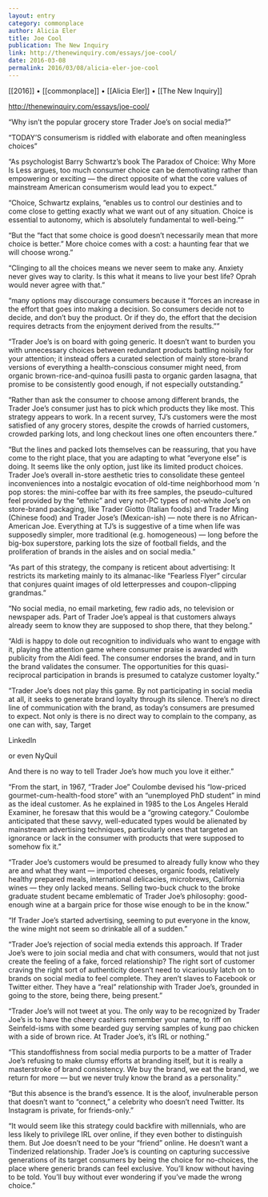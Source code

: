 ```yaml
---
layout: entry
category: commonplace
author: Alicia Eler
title: Joe Cool
publication: The New Inquiry
link: http://thenewinquiry.com/essays/joe-cool/
date: 2016-03-08
permalink: 2016/03/08/alicia-eler-joe-cool
---
```


[[2016]] • [[commonplace]] • [[Alicia Eler]] • [[The New Inquiry]]

http://thenewinquiry.com/essays/joe-cool/

“Why isn’t the popular grocery store Trader Joe’s on social media?”

“TODAY’S consumerism is riddled with elaborate and often meaningless choices”

“As psychologist Barry Schwartz’s book The Paradox of Choice: Why More Is Less argues, too much consumer choice can be demotivating rather than empowering or exciting — the direct opposite of what the core values of mainstream American consumerism would lead you to expect.”

“Choice, Schwartz explains, “enables us to control our destinies and to come close to getting exactly what we want out of any situation. Choice is essential to autonomy, which is absolutely fundamental to well-being.””

“But the “fact that some choice is good doesn’t necessarily mean that more choice is better.” More choice comes with a cost: a haunting fear that we will choose wrong.”

“Clinging to all the choices means we never seem to make any. Anxiety never gives way to clarity. Is this what it means to live your best life? Oprah would never agree with that.”

“many options may discourage consumers because it “forces an increase in the effort that goes into making a decision. So consumers decide not to decide, and don’t buy the product. Or if they do, the effort that the decision requires detracts from the enjoyment derived from the results.””

“Trader Joe’s is on board with going generic. It doesn’t want to burden you with unnecessary choices between redundant products battling noisily for your attention; it instead offers a curated selection of mainly store-brand versions of everything a health-conscious consumer might need, from organic brown-rice-and-quinoa fusilli pasta to organic garden lasagna, that promise to be consistently good enough, if not especially outstanding.”

“Rather than ask the consumer to choose among different brands, the Trader Joe’s consumer just has to pick which products they like most. This strategy appears to work. In a recent survey, TJ’s customers were the most satisfied of any grocery stores, despite the crowds of harried customers, crowded parking lots, and long checkout lines one often encounters there.”

“But the lines and packed lots themselves can be reassuring, that you have come to the right place, that you are adapting to what “everyone else” is doing. It seems like the only option, just like its limited product choices. Trader Joe’s overall in-store aesthetic tries to consolidate these genteel inconveniences into a nostalgic evocation of old-time neighborhood mom ‘n pop stores: the mini-coffee bar with its free samples, the pseudo-cultured feel provided by the “ethnic” and very not-PC types of not-white Joe’s on store-brand packaging, like Trader Giotto (Italian foods) and Trader Ming (Chinese food) and Trader Jose’s (Mexican-ish) — note there is no African-American Joe. Everything at TJ’s is suggestive of a time when life was supposedly simpler, more traditional (e.g. homogeneous) — long before the big-box superstore, parking lots the size of football fields, and the proliferation of brands in the aisles and on social media.”

“As part of this strategy, the company is reticent about advertising: It restricts its marketing mainly to its almanac-like “Fearless Flyer” circular that conjures quaint images of old letterpresses and coupon-clipping grandmas.”

“No social media, no email marketing, few radio ads, no television or newspaper ads. Part of Trader Joe’s appeal is that customers always already seem to know they are supposed to shop there, that they belong.”

“Aldi is happy to dole out recognition to individuals who want to engage with it, playing the attention game where consumer praise is awarded with publicity from the Aldi feed. The consumer endorses the brand, and in turn the brand validates the consumer. The opportunities for this quasi-reciprocal participation in brands is presumed to catalyze customer loyalty.”

“Trader Joe’s does not play this game. By not participating in social media at all, it seeks to generate brand loyalty through its silence. There’s no direct line of communication with the brand, as today’s consumers are presumed to expect. Not only is there is no direct way to complain to the company, as one can with, say, Target

LinkedIn

or even NyQuil

And there is no way to tell Trader Joe’s how much you love it either.”


“From the start, in 1967, “Trader Joe” Coulombe devised his “low-priced gourmet-cum-health-food store” with an “unemployed PhD student” in mind as the ideal customer. As he explained in 1985 to the Los Angeles Herald Examiner, he foresaw that this would be a “growing category.” Coulombe anticipated that these savvy, well-educated types would be alienated by mainstream advertising techniques, particularly ones that targeted an ignorance or lack in the consumer with products that were supposed to somehow fix it.”

“Trader Joe’s customers would be presumed to already fully know who they are and what they want — imported cheeses, organic foods, relatively healthy prepared meals, international delicacies, microbrews, California wines — they only lacked means. Selling two-buck chuck to the broke graduate student became emblematic of Trader Joe’s philosophy: good-enough wine at a bargain price for those wise enough to be in the know.”

“If Trader Joe’s started advertising, seeming to put everyone in the know, the wine might not seem so drinkable all of a sudden.”

“Trader Joe’s rejection of social media extends this approach. If Trader Joe’s were to join social media and chat with consumers, would that not just create the feeling of a fake, forced relationship? The right sort of customer craving the right sort of authenticity doesn’t need to vicariously latch on to brands on social media to feel complete. They aren’t slaves to Facebook or Twitter either. They have a “real” relationship with Trader Joe’s, grounded in going to the store, being there, being present.”

“Trader Joe’s will not tweet at you. The only way to be recognized by Trader Joe’s is to have the cheery cashiers remember your name, to riff on Seinfeld-isms with some bearded guy serving samples of kung pao chicken with a side of brown rice. At Trader Joe’s, it’s IRL or nothing.”

“This standoffishness from social media purports to be a matter of Trader Joe’s refusing to make clumsy efforts at branding itself, but it is really a masterstroke of brand consistency. We buy the brand, we eat the brand, we return for more — but we never truly know the brand as a personality.”

“But this absence is the brand’s essence. It is the aloof, invulnerable person that doesn’t want to “connect,” a celebrity who doesn’t need Twitter. Its Instagram is private, for friends-only.”

“It would seem like this strategy could backfire with millennials, who are less likely to privilege IRL over online, if they even bother to distinguish them. But Joe doesn’t need to be your “friend” online. He doesn’t want a Tinderized relationship. Trader Joe’s is counting on capturing successive generations of its target consumers by being the choice for no-choices, the place where generic brands can feel exclusive. You’ll know without having to be told. You’ll buy without ever wondering if you’ve made the wrong choice.”
